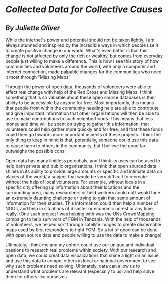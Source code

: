 # *__Collected Data for Collective Causes__*
## _By Juliette Oliver_
While the internet's power and potential should not be taken lightly, I am always stunned and inspired by the incredible ways in which people use it to create positive change in our world. What's even better is that this change is not affected by only the rich or wealthy, but comes from everyday people just willing to make a difference. This is how I see this story of how communities and volunteers around the world, with only a computer and internet connection, made palpable changes for the communities who need it most through “Missing Maps”

Through the power of open data, thousands of volunteers were able to affect real change with help of the Red Cross and Missing Maps. I think something that is so valuable about these open source databases is their ability to be accessible by anyone for free. Most importantly, this means that people from within the community needing help are able to contribute and give important information that other organizations will then be able to use to make contributions to such neighborhoods. This means that less money and time will be spent on trying to gather this information, that volunteers could help gather more quickly and for free, and that these funds could then go towards more important aspects of these projects. I think the only thing to keep in mind is that, potentially, someone could use this data to cause harm to others in the community, but I believe the good far outweighs the possible cons.

Open data has many limitless potentials, and I think its uses can be used to help both private and public organizations. I think that open sourced data shines in its ability to provide large amounts or specific and intimate data on places of the world/ a subject that would be very difficult to recreate without the help of local volunteers. For example, without locals in a specific city offering up information about their locations and the surrounding area, many researchers or field workers could not/ would face an extremely daunting challenge or trying to gain that same amount of information for their studies. This information could then help a number of NGOs, and help in situations of disaster or economic unrest or any time really. 
(One such project I was helping with was the UNs CrowdMapping campaign to help survivors of FGM in Tanzania. With the help of thousands of volunteers, we helped sort through satellite images to create discernable maps used by first responders to fight FGM. So a lot of good can be done with open source data and people willing to use the data to make a change)

Ultimately, I think me and my cohort could use our unique and individual passions to research real problems within society. With our research and open data, we could creat data visualizations that shine a light on an issue, and use this data to compel others in local or national government to see why such problems need solving. Ultimately, data can allow us to understand what problems are relevant (especially to us) and help solve them for others like ourselves. 
